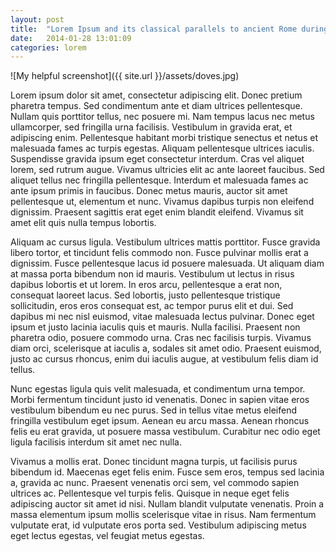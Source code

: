 ```yaml
---
layout: post
title:  "Lorem Ipsum and its classical parallels to ancient Rome during Caesar's rule."
date:   2014-01-28 13:01:09
categories: lorem
---
```


![My helpful screenshot]({{ site.url }}/assets/doves.jpg)

Lorem ipsum dolor sit amet, consectetur adipiscing elit. Donec pretium pharetra tempus. Sed condimentum ante et diam ultrices pellentesque. Nullam quis porttitor tellus, nec posuere mi. Nam tempus lacus nec metus ullamcorper, sed fringilla urna facilisis. Vestibulum in gravida erat, et adipiscing enim. Pellentesque habitant morbi tristique senectus et netus et malesuada fames ac turpis egestas. Aliquam pellentesque ultrices iaculis. Suspendisse gravida ipsum eget consectetur interdum. Cras vel aliquet lorem, sed rutrum augue. Vivamus ultricies elit ac ante laoreet faucibus. Sed aliquet tellus nec fringilla pellentesque. Interdum et malesuada fames ac ante ipsum primis in faucibus. Donec metus mauris, auctor sit amet pellentesque ut, elementum et nunc. Vivamus dapibus turpis non eleifend dignissim. Praesent sagittis erat eget enim blandit eleifend. Vivamus sit amet elit quis nulla tempus lobortis.

Aliquam ac cursus ligula. Vestibulum ultrices mattis porttitor. Fusce gravida libero tortor, et tincidunt felis commodo non. Fusce pulvinar mollis erat a dignissim. Fusce pellentesque lacus id posuere malesuada. Ut aliquam diam at massa porta bibendum non id mauris. Vestibulum ut lectus in risus dapibus lobortis et ut lorem. In eros arcu, pellentesque a erat non, consequat laoreet lacus. Sed lobortis, justo pellentesque tristique sollicitudin, eros eros consequat est, ac tempor purus elit et dui. Sed dapibus mi nec nisl euismod, vitae malesuada lectus pulvinar. Donec eget ipsum et justo lacinia iaculis quis et mauris. Nulla facilisi. Praesent non pharetra odio, posuere commodo urna. Cras nec facilisis turpis. Vivamus diam orci, scelerisque at iaculis a, sodales sit amet odio. Praesent euismod, justo ac cursus rhoncus, enim dui iaculis augue, at vestibulum felis diam id tellus.

Nunc egestas ligula quis velit malesuada, et condimentum urna tempor. Morbi fermentum tincidunt justo id venenatis. Donec in sapien vitae eros vestibulum bibendum eu nec purus. Sed in tellus vitae metus eleifend fringilla vestibulum eget ipsum. Aenean eu arcu massa. Aenean rhoncus felis eu erat gravida, ut posuere massa vestibulum. Curabitur nec odio eget ligula facilisis interdum sit amet nec nulla.

Vivamus a mollis erat. Donec tincidunt magna turpis, ut facilisis purus bibendum id. Maecenas eget felis enim. Fusce sem eros, tempus sed lacinia a, gravida ac nunc. Praesent venenatis orci sem, vel commodo sapien ultrices ac. Pellentesque vel turpis felis. Quisque in neque eget felis adipiscing auctor sit amet id nisi. Nullam blandit vulputate venenatis. Proin a massa elementum ipsum mollis scelerisque vitae in risus. Nam fermentum vulputate erat, id vulputate eros porta sed. Vestibulum adipiscing metus eget lectus egestas, vel feugiat metus egestas.
